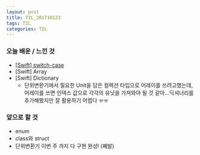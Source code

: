 ```yaml
---
layout: post
title: TIL_201710123
tags: TIL
categories: TIL
---
```




### 오늘 배운 / 느낀 것

- [[Swift] switch-case](https://youth27.github.io/swift/2017/10/23/switch_case/)
- [Swift] Array
- [Swift] Dictionary
  - 단위변환기에서 필요한 Unit을 담은 컬렉션 타입으로 어레이를 쓰려고했는데, 어레이를 쓰면 인덱스 값으로 각각의 유닛을 가져와야 될 것 같아…딕셔너리를 추가해봤지만 잘 활용하기 어렵다 ㅠㅠ



### 앞으로 할 것

- enum
- class와 struct
- 단위변환기 이번 주 까지 다 구현 완성! (쪠발)
